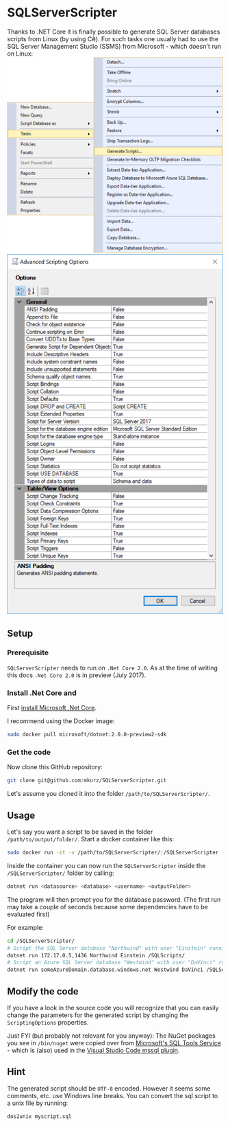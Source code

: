 # SQLServerScripter

Thanks to .NET Core it is finally possible to generate SQL Server databases scripts from Linux (by using C#).
For such tasks one usually had to use the SQL Server Management Studio (SSMS) from Microsoft - which doesn't run on Linux:
![ SQL Server Management Studio Context Menu](/images/ssms-right-click.png)
![ SQL Server Management Studio Advanced Scripting Options](/images/ssms-advanced-scripting-options.png)

## Setup

### Prerequisite

`SQLServerScripter` needs to run on `.Net Core 2.0`. As at the time of writing this docs `.Net Core 2.0` is in preview (July 2017).

### Install .Net Core and

First [install Microsoft .Net Core](https://www.microsoft.com/net/core).

I recommend using the Docker image:

```bash
sudo docker pull microsoft/dotnet:2.0.0-preview2-sdk
```

### Get the code

Now clone this GitHub repository:
```bash
git clone git@github.com:mkurz/SQLServerScripter.git
```

Let's assume you cloned it into the folder `/path/to/SQLServerScripter/`.

## Usage

Let's say you want a script to be saved in the folder `/path/to/output/folder/`. Start a docker container like this:

```bash
sudo docker run -it -v /path/to/SQLServerScripter/:/SQLServerScripter -v /path/to/output/folder/:/SQLScripts --rm microsoft/dotnet:2.0.0-preview2-sdk
```

Inside the container you can now run the `SQLServerScripter` inside the `/SQLServerScripter/` folder by calling:
```bash
dotnet run <datasource> <database> <username> <outputFolder>
```
The program will then prompt you for the database password.
(The first run may take a couple of seconds because some dependencies have to be evaluated first)

For example:

```bash
cd /SQLServerScripter/
# Script the SQL Server database "Northwind" with user "Einstein" running on another docker container or the host via IP on port 1436:
dotnet run 172.17.0.5,1436 Northwind Einstein /SQLScripts/
# Script an Azure SQL Server database "Westwind" with user "DaVinci" running in the Azure cloud:
dotnet run someAzureDomain.database.windows.net Westwind DaVinci /SQLScripts/
```

## Modify the code

If you have a look in the source code you will recognize that you can easily change the parameters for the generated script by changing the `ScriptingOptions` properties.

Just FYI (but probably not relevant for you anyway):
The NuGet packages you see in `/bin/nuget` were copied over from [Microsoft's SQL Tools Service](https://github.com/Microsoft/sqltoolsservice/tree/7ef81d0e5409dab6ba999b21f5214fc43bd0f08c/bin/nuget) - which is (also) used in the [Visual Studio Code mssql plugin](https://marketplace.visualstudio.com/items?itemName=ms-mssql.mssql).

## Hint

The generated script should be `UTF-8` encoded. However it seems some comments, etc. use Windows line breaks. You can convert the sql script to a unix file by running:

```bash
dos2unix myscript.sql
```
